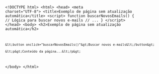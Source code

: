<Code language='html'>

&lt;!DOCTYPE html&gt;
&lt;html&gt;
&lt;head&gt;
    &lt;meta charset="UTF-8"&gt;
    &lt;title&gt;Exemplo de página sem atualização automática&lt;/title&gt;
    &lt;script&gt;
        function buscarNovosEmails() {
            // Lógica para buscar novos e-mails
            // ...
        }
    &lt;/script&gt;
&lt;/head&gt;
&lt;body&gt;
    &lt;h2&gt;Exemplo de página sem atualização automática&lt;/h2&gt;

    &lt;button onclick="buscarNovosEmails()"&gt;Buscar novos e-mails&lt;/button&gt;

    &lt;p&gt;Conteúdo da página...&lt;/p&gt;

&lt;/body&gt;
&lt;/html&gt;

</Code>